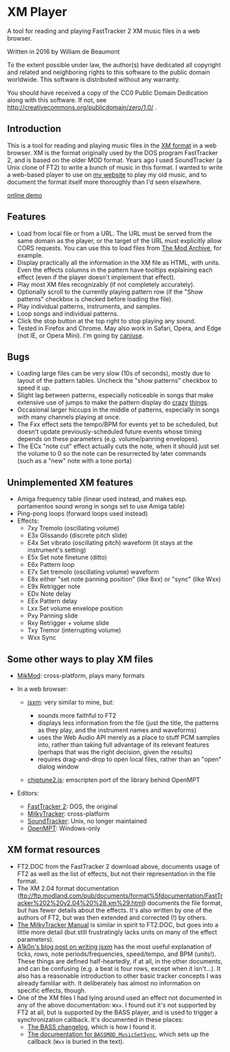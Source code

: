 # XM Player

A tool for reading and playing FastTracker 2 XM music files in a web browser.

Written in 2016 by William de Beaumont

To the extent possible under law, the author(s) have dedicated all copyright and related and neighboring rights to this software to the public domain worldwide. This software is distributed without any warranty.

You should have received a copy of the CC0 Public Domain Dedication along with this software. If not, see http://creativecommons.org/publicdomain/zero/1.0/ .

## Introduction

This is a tool for reading and playing music files in the [XM format](https://en.wikipedia.org/wiki/XM_%28file_format%29) in a web browser. XM is the format originally used by the DOS program FastTracker 2, and is based on the older MOD format. Years ago I used SoundTracker (a Unix clone of FT2) to write a bunch of music in this format. I wanted to write a web-based player to use on [my website](http://www.uofr.net/~willdb/music/) to play my old music, and to document the format itself more thoroughly than I'd seen elsewhere.

[online demo](http://www.uofr.net/~willdb/music/xm-player.html)

## Features

 - Load from local file or from a URL. The URL must be served from the same domain as the player, or the target of the URL must explicitly allow CORS requests. You can use this to load files from [The Mod Archive](https://modarchive.org/), for example.
 - Display practically all the information in the XM file as HTML, with units. Even the effects columns in the pattern have tooltips explaining each effect (even if the player doesn't implement that effect).
 - Play most XM files recognizably (if not completely accurately).
 - Optionally scroll to the currently playing pattern row (if the "Show patterns" checkbox is checked before loading the file).
 - Play individual patterns, instruments, and samples.
 - Loop songs and individual patterns.
 - Click the stop button at the top right to stop playing any sound.
 - Tested in Firefox and Chrome. May also work in Safari, Opera, and Edge (not IE, or Opera Mini). I'm going by [caniuse](http://caniuse.com/#feat=audio-api).

## Bugs

 - Loading large files can be very slow (10s of seconds), mostly due to layout of the pattern tables. Uncheck the "show patterns" checkbox to speed it up.
 - Slight lag between patterns, especially noticeable in songs that make extensive use of jumps to make the pattern display do [crazy](http://www.uofr.net/~willdb/music/xm-player.html#https://api.modarchive.org/downloads.php?moduleid=46653) [things](http://www.uofr.net/~willdb/music/xm-player.html#https://api.modarchive.org/downloads.php?moduleid=160630).
 - Occasional larger hiccups in the middle of patterns, especially in songs with many channels playing at once.
 - The Fxx effect sets the tempo/BPM for events yet to be scheduled, but doesn't update previously-scheduled future events whose timing depends on these parameters (e.g. volume/panning envelopes).
 - The ECx "note cut" effect actually cuts the note, when it should just set the volume to 0 so the note can be resurrected by later commands (such as a "new" note with a tone porta)

## Unimplemented XM features

 - Amiga frequency table (linear used instead, and makes esp. portamentos sound wrong in songs set to use Amiga table)
 - Ping-pong loops (forward loops used instead)
 - Effects:
   - 7xy Tremolo (oscillating volume)
   - E3x Glissando (discrete pitch slide)
   - E4x Set vibrato (oscillating pitch) waveform (it stays at the instrument's setting)
   - E5x Set note finetune (ditto)
   - E6x Pattern loop
   - E7x Set tremolo (oscillating volume) waveform
   - E8x either "set note panning position" (like 8xx) or "sync" (like Wxx)
   - E9x Retrigger note
   - EDx Note delay
   - EEx Pattern delay
   - Lxx Set volume envelope position
   - Pxy Panning slide
   - Rxy Retrigger + volume slide
   - Txy Tremor (interrupting volume)
   - Wxx Sync

## Some other ways to play XM files

 - [MikMod](http://mikmod.sourceforge.net/): cross-platform, plays many formats
 - In a web browser:
   - [jsxm](https://github.com/a1k0n/jsxm/): very similar to mine, but:
     - sounds more faithful to FT2
     - displays less information from the file (just the title, the patterns as they play, and the instrument names and waveforms)
     - uses the Web Audio API merely as a place to stuff PCM samples into, rather than taking full advantage of its relevant features (perhaps that was the right decision, given the results)
     - requires drag-and-drop to open local files, rather than an "open" dialog window

   - [chiptune2.js](https://github.com/deskjet/chiptune2.js): emscripten port of the library behind OpenMPT

 - Editors:
   - [FastTracker 2](http://www.pouet.net/prod.php?which=13350): DOS, the original
   - [MilkyTracker](http://milkytracker.github.io/): cross-platform
   - [SoundTracker](http://www.soundtracker.org/): Unix, no longer maintained
   - [OpenMPT](https://openmpt.org/): Windows-only

## XM format resources

 - FT2.DOC from the FastTracker 2 download above, documents usage of FT2 as well as the list of effects, but not their representation in the file format.
 - The XM 2.04 format documentation (ftp://ftp.modland.com/pub/documents/format%5fdocumentation/FastTracker%202%20v2.04%20%28.xm%29.html) documents the file format, but has fewer details about the effects. It's also written by one of the authors of FT2, but was then extended and corrected (!) by others.
 - [The MilkyTracker Manual](http://milkytracker.github.io/docs/MilkyTracker.html) is similar in spirit to FT2.DOC, but goes into a little more detail (but still frustratingly lacks units on many of the effect parameters).
 - [A1k0n's blog post on writing jsxm](https://www.a1k0n.net/2015/11/09/javascript-ft2-player.html) has the most useful explanation of ticks, rows, note periods/frequencies, speed/tempo, and BPM (units!). These things are defined half-heartedly, if at all, in the other documents, and can be confusing (e.g. a beat is four rows, except when it isn't...). It also has a reasonable introduction to other basic tracker concepts I was already familiar with. It deliberately has almost no information on specific effects, though.
 - One of the XM files I had lying around used an effect not documented in any of the above documentation: `Wxx`. I found out it's not supported by FT2 at all, but is supported by the BASS player, and is used to trigger a synchronization callback. It's documented in these places:
   - [The BASS changelog](https://github.com/azuisleet/gmodmodules/blob/master/gm_bass/bass/bass.txt#L1688), which is how I found it.
   - [The documentation for `BASSMOD_MusicSetSync`](http://wingzone.tripod.com/bassmod/BASSMOD_MusicSetSync.html), which sets up the callback (`Wxx` is buried in the text).

